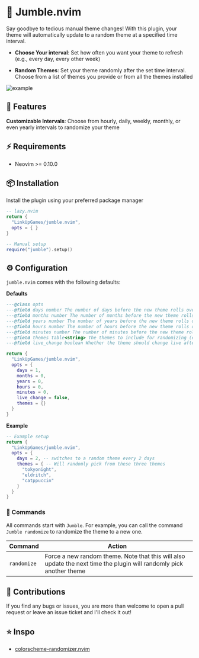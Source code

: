 # 🔀 Jumble.nvim

Say goodbye to tedious manual theme changes! With this plugin, your theme will automatically update to a random theme at a specified time interval.

- **Choose Your interval**: Set how often you want your theme to refresh (e.g., every day, every other week)

- **Random Themes**: Set your theme randomly after the set time interval. Choose from a list of themes you provide or from all the themes installed

![example](https://github.com/user-attachments/assets/418c4550-4caf-462a-b145-c50a251f5d02)

## 🚀 Features
**Customizable Intervals**: Choose from hourly, daily, weekly, monthly, or even yearly intervals to randomize your theme

## ⚡ Requirements
- Neovim >= 0.10.0

## 📦 Installation
Install the plugin using your preferred package manager
```lua
-- lazy.nvim
return {
  "LinkUpGames/jumble.nvim",
  opts = { }
}
```

```lua
-- Manual setup
require("jumble").setup()
```

## ⚙️ Configuration
`jumble.nvim` comes with the following defaults:

**Defaults** 
```lua
---@class opts
---@field days number The number of days before the new theme rolls over
---@field months number The number of months before the new theme rolls over
---@field years number The number of years before the new theme rolls over
---@field hours number The number of hours before the new theme rolls over
---@field minutes number The number of minutes before the new theme rolls over
---@field themes table<string> The themes to include for randomizing (empty will default to all themes)
---@field live_change boolean Whether the theme should change live after the given time period is fulfilled (will only work for hour and minute changes)

return {
  "LinkUpGames/jumble.nvim",
  opts = {
    days = 1,
    months = 0,
    years = 0,
    hours = 0,
    minutes = 0,
    live_change = false,
    themes = {}
  }
}
```

**Example** 

```lua
-- Example setup
return {
  "LinkUpGames/jumble.nvim",
  opts = {
    days = 2, -- switches to a random theme every 2 days
    themes = { -- Will randomly pick from these three themes
      "tokyonight",
      "eldritch",
      "catppuccin"
    }
  }
}
```

### 🤖 Commands
All commands start with `Jumble`. For example, you can call the command `Jumble randomize` to randomize the theme to a new one.

| Command | Action |
| --------------- | --------------- |
| `randomize` | Force a new random theme. Note that this will also update the next time the plugin will randomly pick another theme |


## 🤝 Contributions
If you find any bugs or issues, you are more than welcome to open a pull request or leave an issue ticket and I'll check it out!

## ⭐ Inspo
- [colorscheme-randomizer.nvim](https://github.com/jay-babu/colorscheme-randomizer.nvim) 
